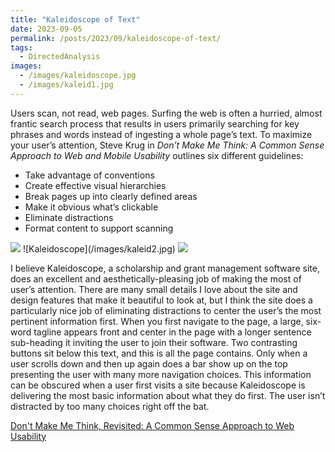 ```yaml
---
title: "Kaleidoscope of Text"
date: 2023-09-05
permalink: /posts/2023/09/kaleidoscope-of-text/
tags:
  - DirectedAnalysis
images:
  - /images/kaleidoscope.jpg
  - /images/kaleid1.jpg
---
```


Users scan, not read, web pages. Surfing the web is often a hurried, almost frantic search process that results in users primarily searching for key phrases and words instead of ingesting a whole page’s text. To maximize your user’s attention, Steve Krug in _Don’t Make Me Think: A Common Sense Approach to Web and Mobile Usability_ outlines six different guidelines:

- Take advantage of conventions
- Create effective visual hierarchies
- Break pages up into clearly defined areas
- Make it obvious what’s clickable
- Eliminate distractions
- Format content to support scanning

<img src='/images/kaleid1.jpg'>
![Kaleidoscope](/images/kaleid2.jpg)
<img src='/images/kaleid2.jpg'>

I believe Kaleidoscope, a scholarship and grant management software site, does an excellent and aesthetically-pleasing job of making the most of user’s attention. There are many small details I love about the site and design features that make it beautiful to look at, but I think the site does a particularly nice job of eliminating distractions to center the user’s the most pertinent information first. When you first navigate to the page, a large, six-word tagline appears front and center in the page with a longer sentence sub-heading it inviting the user to join their software. Two contrasting buttons sit below this text, and this is all the page contains. Only when a user scrolls down and then up again does a bar show up on the top presenting the user with many more navigation choices. This information can be obscured when a user first visits a site because Kaleidoscope is delivering the most basic information about what they do first. The user isn’t distracted by too many choices right off the bat.

[Don&apos;t Make Me Think, Revisited: A Common Sense Approach to Web Usability](https://www.amazon.com/Dont-Make-Think-Revisited-Usability/dp/0321965515/ref=sr_1_1?crid=2WTXEL380MCYF&keywords=dont+make+me+think+steve+krug&qid=1693977266&sprefix=dont+make+me+think%2Caps%2C169&sr=8-1)

